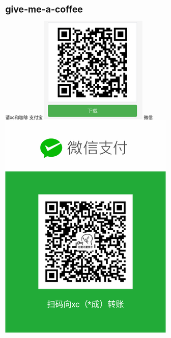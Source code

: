 # give-me-a-coffee
请xc和咖啡
支付宝
 ![image](https://github.com/xcstream/give-me-a-coffee/blob/master/alipay.png)
微信 
![image](https://github.com/xcstream/give-me-a-coffee/blob/master/wechat.png)